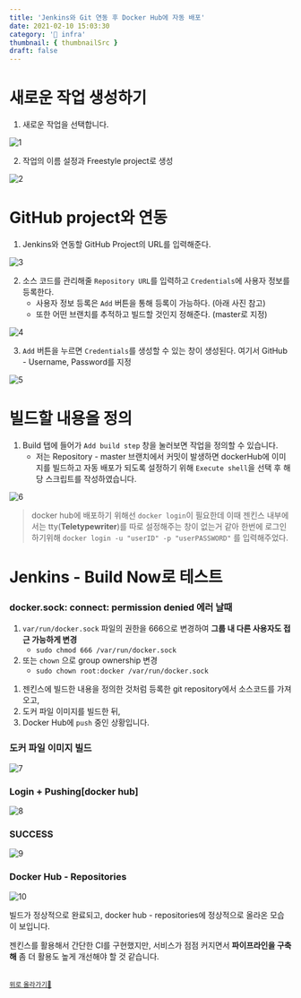 ```yaml
---
title: 'Jenkins와 Git 연동 후 Docker Hub에 자동 배포'
date: 2021-02-10 15:03:30
category: '🧱 infra'
thumbnail: { thumbnailSrc }
draft: false
---
```


# 새로운 작업 생성하기

1. 새로운 작업을 선택합니다.

![1](https://user-images.githubusercontent.com/66216102/107378993-dc625980-6b2f-11eb-972f-616498fdebe5.PNG)

2. 작업의 이름 설정과 Freestyle project로 생성

![2](https://user-images.githubusercontent.com/66216102/107378999-dcfaf000-6b2f-11eb-8dc3-b37dccf96cdd.PNG)

# GitHub project와 연동

1. Jenkins와 연동할 GitHub Project의 URL를 입력해준다.

![3](https://user-images.githubusercontent.com/66216102/107379000-dd938680-6b2f-11eb-8a17-b40cbfe1f279.PNG)

2. 소스 코드를 관리해줄 `Repository URL`를 입력하고 `Credentials`에 사용자 정보를 등록한다.
   - 사용자 정보 등록은 `Add` 버튼을 통해 등록이 가능하다. (아래 사진 참고)
   - 또한 어떤 브랜치를 추적하고 빌드할 것인지 정해준다. (master로 지정)

![4](https://user-images.githubusercontent.com/66216102/107379002-dd938680-6b2f-11eb-82b5-7033841f80b1.PNG)

3. `Add` 버튼을 누르면 `Credentials`를 생성할 수 있는 창이 생성된다. 여기서 GitHub - Username, Password를 지정

![5](https://user-images.githubusercontent.com/66216102/107379008-de2c1d00-6b2f-11eb-8192-1a7c5a947cae.PNG)

# 빌드할 내용을 정의

1. Build 탭에 들어가 `Add build step` 창을 눌러보면 작업을 정의할 수 있습니다.
   - 저는 Repository - master 브랜치에서 커밋이 발생하면 dockerHub에 이미지를 빌드하고 자동 배포가 되도록 설정하기 위해 `Execute shell`을 선택 후 해당 스크립트를 작성하였습니다.

![6](https://user-images.githubusercontent.com/66216102/107599344-8a225500-6c63-11eb-92ae-13d1c0595f26.PNG)

> docker hub에 배포하기 위해선 `docker login`이 필요한데 이때 젠킨스 내부에서는 tty(**Teletypewriter**)를 따로 설정해주는 창이 없는거 같아 한번에 로그인 하기위해 `docker login -u "userID" -p "userPASSWORD"` 를 입력해주었다.

# Jenkins - Build Now로 테스트

### docker.sock: connect: permission denied 에러 날때

1. `var/run/docker.sock` 파일의 권한을 666으로 변경하여 **그룹 내 다른 사용자도 접근 가능하게 변경**
   - `sudo chmod 666 /var/run/docker.sock`
2. 또는 `chown` 으로 group ownership 변경
   - `sudo chown root:docker /var/run/docker.sock`

1) 젠킨스에 빌드한 내용을 정의한 것처럼 등록한 git repository에서 소스코드를 가져오고,
2) 도커 파일 이미지를 빌드한 뒤,
3) Docker Hub에 `push` 중인 상황입니다.

### 도커 파일 이미지 빌드

![7](https://user-images.githubusercontent.com/66216102/107599348-8abaeb80-6c63-11eb-8eb4-faf87a7d494c.PNG)

### Login + Pushing[docker hub]

![8](https://user-images.githubusercontent.com/66216102/107599349-8b538200-6c63-11eb-843c-7ca30690b7ec.PNG)

### SUCCESS

![9](https://user-images.githubusercontent.com/66216102/107599750-ed60b700-6c64-11eb-90d4-54a036e9125a.PNG)

### Docker Hub - Repositories

![10](https://user-images.githubusercontent.com/66216102/107599754-ee91e400-6c64-11eb-843b-24610250ae08.PNG)

빌드가 정상적으로 완료되고, docker hub - repositories에 정상적으로 올라온 모습이 보입니다.

젠킨스를 활용해서 간단한 CI를 구현했지만, 서비스가 점점 커지면서 **파이프라인을 구축해** 좀 더 활용도 높게 개선해야 할 것 같습니다.

<br />
<a href='#'><small class='up-button'>위로 올라가기💨</small></a>
<br />
